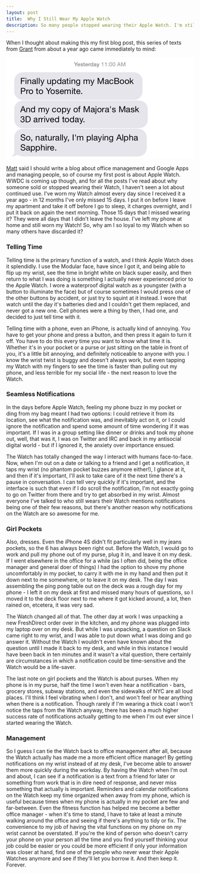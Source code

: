 ```yaml
---
layout: post
title:  Why I Still Wear My Apple Watch
description: So many people stopped wearing their Apple Watch. I'm still going strong with mine. They wrote about it, so I did, too.
---
```

When I thought about making this my first blog post, this series of texts from [Grant](http://grantjbutler.com/#home) from about a year ago came immediately to mind: 

![Finally updating my MacBook Pro to Yosemite. And my copy of Majora's Mask 3D arrived today. So, naturally, I'm playing Alpha Sapphire.](/assets/granttext.jpg)

[Matt](http://matthewbischoff.com) said I should write a blog about office management and Google Apps and managing people, so of course my first post is about Apple Watch. WWDC is coming up though, and for all the posts I've read about why someone sold or stopped wearing their Watch, I haven't seen a lot about continued use. I've worn my Watch almost every day since I received it a year ago - in 12 months I've only missed 15 days. I put it on before I leave my apartment and take it off before I go to sleep, it charges overnight, and I put it back on again the next morning. Those 15 days that I missed wearing it? They were all days that I didn't leave the house. I've left my phone at home and still worn my Watch! So, why am I so loyal to my Watch when so many others have discarded it?


### Telling Time

Telling time is the primary function of a watch, and I think Apple Watch does it splendidly. I use the Modular face, have since I got it, and being able to flip up my wrist, see the time in bright white on black super easily, and then return to what I was doing is something I actually never experienced prior to the Apple Watch. I wore a waterproof digital watch as a youngster (with a button to illuminate the face) but of course sometimes I would press one of the other buttons by accident, or just try to squint at it instead. I wore that watch until the day it's batteries died and I couldn't get them replaced, and never got a new one. Cell phones were a thing by then, I had one, and decided to just tell time with it.

Telling time with a phone, even an iPhone, is actually kind of annoying. You have to get your phone and press a button, and then press it again to turn it off. You have to do this every time you want to know what time it is. Whether it's in your pocket or a purse or just sitting on the table in front of you, it's a little bit annoying, and definitely noticeable to anyone with you. I know the wrist twist is buggy and doesn't always work, but even tapping my Watch with my fingers to see the time is faster than pulling out my phone, and less terrible for my social life - the next reason to love the Watch.

### Seamless Notifications

In the days before Apple Watch, feeling my phone buzz in my pocket or ding from my bag meant I had two options: I could retrieve it from its location, see what the notification was, and inevitably act on it, or I could ignore the notification and spend some amount of time wondering if it was important. If I was in a group setting like dinner or drinks and took my phone out, well, that was it, I was on Twitter and IRC and back in my antisocial digital world - but if I ignored it, the anxiety over importance ensued. 

The Watch has totally changed the way I interact with humans face-to-face. Now, when I'm out on a date or talking to a friend and I get a notification, it taps my wrist (no phantom pocket buzzes anymore either!), I glance at it, and then if it's important, I'll ask to take care of it the next time there's a pause in conversation. I can tell very quickly if it's important, and the interface is such that even if I do scroll the notification, I'm not exactly going to go on Twitter from there and try to get absorbed in my wrist. Almost everyone I've talked to who still wears their Watch mentions notifications being one of their few reasons, but there's another reason why notifications on the Watch are so awesome for me.

### Girl Pockets

Also, dresses. Even the iPhone 4S didn't fit particularly well in my jeans pockets, so the 6 has always been right out. Before the Watch, I would go to work and pull my phone out of my purse, plug it in, and leave it on my desk. If I went elsewhere in the office for a while (as I often did, being the office manager and general doer of things) I had the option to shove my phone uncomfortably in my pocket, to carry it with me in my hand and then put it down next to me somewhere, or to leave it on my desk. The day I was assembling the ping pong table out on the deck was a rough day for my phone - I left it on my desk at first and missed many hours of questions, so I moved it to the deck floor next to me where it got kicked around, a lot, then rained on, etcetera, it was very sad.

The Watch changed all of that. The other day at work I was unpacking a new FreshDirect order over in the kitchen, and my phone was plugged into my laptop over on my desk. But while I was unpacking, a question on Slack came right to my wrist, and I was able to put down what I was doing and go answer it. Without the Watch I wouldn't even have known about the question until I made it back to my desk, and while in this instance I would have been back in ten minutes and it wasn't a vital question, there certainly are circumstances in which a notification could be time-sensitive and the Watch would be a life-saver.

The last note on girl pockets and the Watch is about purses. When my phone is in my purse, half the time I won't even hear a notification - bars, grocery stores, subway stations, and even the sidewalks of NYC are all loud places. I'll think I feel vibrating when I don't, and won't feel or hear anything when there is a notification. Though rarely if I'm wearing a thick coat I won't notice the taps from the Watch anyway, there has been a much higher success rate of notifications actually getting to me when I'm out ever since I started wearing the Watch.

### Management

So I guess I can tie the Watch back to office management after all, because the Watch actually has made me a more efficient office manager! By getting notifications on my wrist instead of at my desk, I've become able to answer them more quickly during the workday. By having the Watch when I'm out and about, I can see if a notification is a text from a friend for later or something from work that is in dire need of response, and never miss something that actually is important. Reminders and calendar notifications on the Watch keep my time organized when away from my phone, which is useful because times when my phone is actually in my pocket are few and far-between. Even the fitness function has helped me become a better office manager - when it's time to stand, I have to take at least a minute walking around the office and seeing if there's anything to tidy or fix. The convenience to my job of having the vital functions on my phone on my wrist cannot be overstated. If you're the kind of person who doesn't carry your phone on your person all the time and you find yourself thinking your job could be easier or you could be more efficient if only your information was closer at hand, find one of the people who never wear their Apple Watches anymore and see if they'll let you borrow it. And then keep it. Forever.